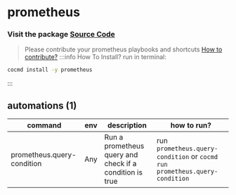 # prometheus
### Visit the package [ Source Code ](https://github.com/cocmd/hub/tree/master/packages/prometheus)
> Please contribute your prometheus playbooks and shortcuts
> [How to contribute?](https://github.com/cocmd/hub/blob/master/CONTRIBUTING.md)
:::info How To Install?
run in terminal:
```bash
cocmd install -y prometheus
```
:::
## automations (1)
| command | env | description | how to run? |
| --- | --- | --- | --- |
| prometheus.query-condition | Any | Run a prometheus query and check if a condition is true | run `prometheus.query-condition` or `cocmd run prometheus.query-condition` |


